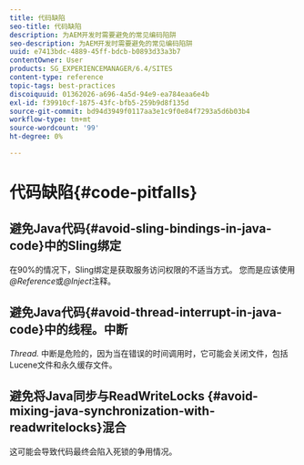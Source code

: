 ```yaml
---
title: 代码缺陷
seo-title: 代码缺陷
description: 为AEM开发时需要避免的常见编码陷阱
seo-description: 为AEM开发时需要避免的常见编码陷阱
uuid: e7413bdc-4889-45ff-bdcb-b0893d33a3b7
contentOwner: User
products: SG_EXPERIENCEMANAGER/6.4/SITES
content-type: reference
topic-tags: best-practices
discoiquuid: 01362026-a696-4a5d-94e9-ea784eaa6e4b
exl-id: f39910cf-1875-43fc-bfb5-259b9d8f135d
source-git-commit: bd94d3949f0117aa3e1c9f0e84f7293a5d6b03b4
workflow-type: tm+mt
source-wordcount: '99'
ht-degree: 0%

---
```


# 代码缺陷{#code-pitfalls}

## 避免Java代码{#avoid-sling-bindings-in-java-code}中的Sling绑定

在90%的情况下，Sling绑定是获取服务访问权限的不适当方式。 您而是应该使用&#x200B;*@Reference*&#x200B;或&#x200B;*@Inject*&#x200B;注释。

## 避免Java代码{#avoid-thread-interrupt-in-java-code}中的线程。中断

*Thread.* 中断是危险的，因为当在错误的时间调用时，它可能会关闭文件，包括Lucene文件和永久缓存文件。

## 避免将Java同步与ReadWriteLocks {#avoid-mixing-java-synchronization-with-readwritelocks}混合

这可能会导致代码最终会陷入死锁的争用情况。
